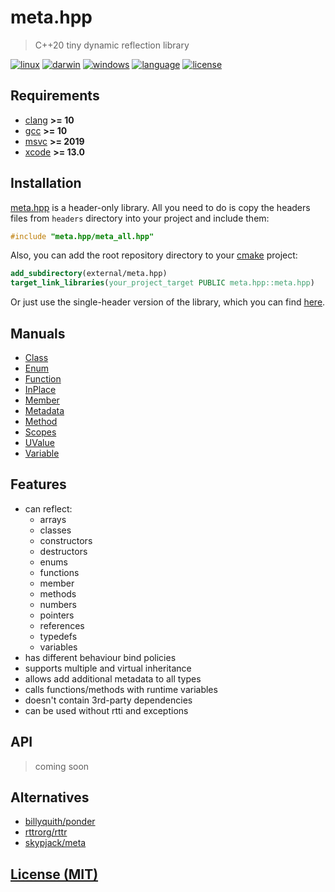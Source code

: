 # meta.hpp

> C++20 tiny dynamic reflection library

[![linux][badge.linux]][linux]
[![darwin][badge.darwin]][darwin]
[![windows][badge.windows]][windows]
[![language][badge.language]][language]
[![license][badge.license]][license]

[badge.darwin]: https://img.shields.io/github/actions/workflow/status/BlackMATov/meta.hpp/.github/workflows/darwin.yml?label=Xcode&logo=xcode
[badge.linux]: https://img.shields.io/github/actions/workflow/status/BlackMATov/meta.hpp/.github/workflows/linux.yml?label=GCC%2FClang&logo=linux
[badge.windows]: https://img.shields.io/github/actions/workflow/status/BlackMATov/meta.hpp/.github/workflows/windows.yml?label=Visual%20Studio&logo=visual-studio
[badge.language]: https://img.shields.io/badge/language-C%2B%2B20-orange
[badge.license]: https://img.shields.io/badge/license-MIT-blue

[darwin]: https://github.com/BlackMATov/meta.hpp/actions?query=workflow%3Adarwin
[linux]: https://github.com/BlackMATov/meta.hpp/actions?query=workflow%3Alinux
[windows]: https://github.com/BlackMATov/meta.hpp/actions?query=workflow%3Awindows
[language]: https://en.wikipedia.org/wiki/C%2B%2B20
[license]: https://en.wikipedia.org/wiki/MIT_License

[meta]: https://github.com/BlackMATov/meta.hpp

## Requirements

- [clang](https://clang.llvm.org/) **>= 10**
- [gcc](https://www.gnu.org/software/gcc/) **>= 10**
- [msvc](https://visualstudio.microsoft.com/) **>= 2019**
- [xcode](https://developer.apple.com/xcode/) **>= 13.0**

## Installation

[meta.hpp][meta] is a header-only library. All you need to do is copy the headers files from `headers` directory into your project and include them:

```cpp
#include "meta.hpp/meta_all.hpp"
```

Also, you can add the root repository directory to your [cmake](https://cmake.org) project:

```cmake
add_subdirectory(external/meta.hpp)
target_link_libraries(your_project_target PUBLIC meta.hpp::meta.hpp)
```

Or just use the single-header version of the library, which you can find [here](develop/singles/headers/meta.hpp/meta_all.hpp).

## Manuals

- [Class](develop/manuals/meta_manuals/class_manual.cpp)
- [Enum](develop/manuals/meta_manuals/enum_manual.cpp)
- [Function](develop/manuals/meta_manuals/function_manual.cpp)
- [InPlace](develop/manuals/meta_manuals/inplace_manual.cpp)
- [Member](develop/manuals/meta_manuals/member_manual.cpp)
- [Metadata](develop/manuals/meta_manuals/metadata_manual.cpp)
- [Method](develop/manuals/meta_manuals/method_manual.cpp)
- [Scopes](develop/manuals/meta_manuals/scopes_manual.cpp)
- [UValue](develop/manuals/meta_manuals/uvalue_manual.cpp)
- [Variable](develop/manuals/meta_manuals/variable_manual.cpp)

## Features

- can reflect:
    - arrays
    - classes
    - constructors
    - destructors
    - enums
    - functions
    - member
    - methods
    - numbers
    - pointers
    - references
    - typedefs
    - variables
- has different behaviour bind policies
- supports multiple and virtual inheritance
- allows add additional metadata to all types
- calls functions/methods with runtime variables
- doesn't contain 3rd-party dependencies
- can be used without rtti and exceptions

## API

> coming soon

## Alternatives

- [billyquith/ponder](https://github.com/billyquith/ponder)
- [rttrorg/rttr](https://github.com/rttrorg/rttr)
- [skypjack/meta](https://github.com/skypjack/meta)

## [License (MIT)](./LICENSE.md)
